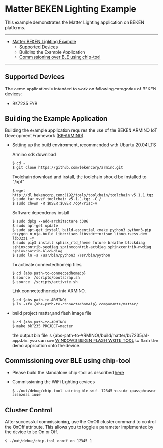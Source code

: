 # Matter BEKEN Lighting Example

This example demonstrates the Matter Lighting application on BEKEN platforms.

---

-   [Matter BEKEN Lighting Example](#matter-BEKEN-lighting-example)
    -   [Supported Devices](#supported-devices)
    -   [Building the Example Application](#building-the-example-application)
    -   [Commissioning over BLE using chip-tool](#commissioning-over-ble-using-chip-tool)

---

## Supported Devices

The demo application is intended to work on following categories of BEKEN
devices:

- BK7235 EVB

## Building the Example Application

Building the example application requires the use of the BEKEN ARMINO IoT
Development Framework ([BK-ARMINO](https://github.com/bekencorp/armino)).

-   Setting up the build environment, recommended with Ubuntu 20.04 LTS

    Armino sdk download

        $ cd ~ 
        $ git clone https://github.com/bekencorp/armino.git

    Toolchain download and install, the toolchain should be installed to "/opt"

        $ wget http://dl.bekencorp.com:8192/tools/toolchain/toolchain_v5.1.1.tgz
        $ sudo tar xvzf toolchain_v5.1.1.tgz -C /
        $ sudo chown -R $USER:$USER /opt/risc-v


    Software dependency install

        $ sudo dpkg --add-architecture i386
        $ sudo apt-get update
        $ sudo apt-get install build-essential cmake python3 python3-pip doxygen ninja-build libc6:i386 libstdc++6:i386 libncurses5-dev lib32z1 -y
        $ sudo pip3 install sphinx_rtd_theme future breathe blockdiag sphinxcontrib-seqdiag sphinxcontrib-actdiag sphinxcontrib-nwdiag sphinxcontrib.blockdiag
        $ sudo ln -s /usr/bin/python3 /usr/bin/python

    To activate connectedhomeip files.
    
        $ cd {abs-path-to-connectedhomeip}
        $ source ./scripts/bootstrap.sh
        $ source ./scripts/activate.sh
        
    Link connectedhomeip into ARMINO.
    
        $ cd {abs-path-to-ARMINO}
        $ ln -sfv {abs-path-to-connectedhomeip} components/matter/

-   build project matter,and flash image file

        $ cd {abs-path-to-ARMINO}
        $ make bk7235 PROJECT=matter
        
    the output bin file is {abs-path-to-ARMINO}/build/matter/bk7235/all-app.bin. you can use [WINDOWS BEKEN FLASH WRITE TOOL](http://dl.bekencorp.com:8192/tools/flash/BEKEN_WRITER_EN_V2.6.28_20220326.zip) to flash the demo application onto the device.


## Commissioning over BLE using chip-tool

-   Please build the standalone chip-tool as described [here](../../chip-tool)
-   Commissioning the WiFi Lighting devices

        $ ./out/debug/chip-tool pairing ble-wifi 12345 <ssid> <passphrase> 20202021 3840

## Cluster Control

After successful commissioning, use the OnOff cluster command to control the OnOff attribute. This allows you to toggle a parameter implemented by the device to be On or Off.

    $ ./out/debug/chip-tool onoff on 12345 1


